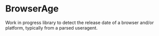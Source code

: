# BrowserAge

Work in progress library to detect the release date of a browser and/or platform, typically from a parsed useragent.

